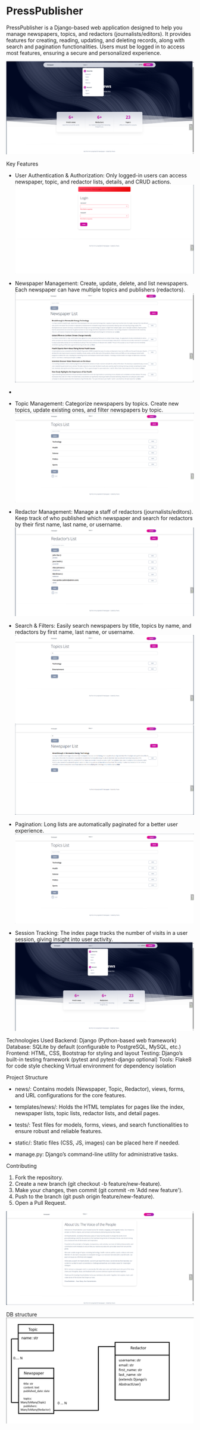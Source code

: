 # PressPublisher

PressPublisher is a Django-based web application designed to help you manage newspapers, topics, 
and redactors (journalists/editors). 
It provides features for creating, reading, updating, and deleting records, 
along with search and pagination functionalities. 
Users must be logged in to access most features, ensuring a secure and personalized experience.

![img_2.png](static/image/img_2.png)

Key Features 
- User Authentication & Authorization:
  Only logged-in users can access newspaper, topic, and redactor lists, details, and CRUD actions.
![img_8.png](static/image/img_8.png)

- Newspaper Management:
  Create, update, delete, and list newspapers. Each newspaper can have multiple topics and publishers (redactors).
![img.png](static/image/img.png)
- 
- Topic Management:
  Categorize newspapers by topics. Create new topics, update existing ones, and filter newspapers by topic.
![img_5.png](static/image/img_5.png)

- Redactor Management:
  Manage a staff of redactors (journalists/editors). 
  Keep track of who published which newspaper and search for redactors by their first name, last name, or username.
![img_3.png](static/image/img_3.png)

- Search & Filters:
  Easily search newspapers by title, topics by name, and redactors by first name, last name, or username.
![img_6.png](static/image/img_6.png)
![img_9.png](static/image/img_9.png)

- Pagination:
  Long lists are automatically paginated for a better user experience.
![img_5.png](static/image/img_5.png)

- Session Tracking:
  The index page tracks the number of visits in a user session, giving insight into user activity.
![img_2.png](static/image/img_2.png)

Technologies Used
Backend: Django (Python-based web framework)
Database: SQLite by default (configurable to PostgreSQL, MySQL, etc.)
Frontend: HTML, CSS, Bootstrap for styling and layout
Testing: Django’s built-in testing framework (pytest and pytest-django optional)
Tools:
Flake8 for code style checking
Virtual environment for dependency isolation


Project Structure
- news/:
  Contains models (Newspaper, Topic, Redactor), views, forms, and URL configurations for the core features.

- templates/news/:
  Holds the HTML templates for pages like the index, newspaper lists, topic lists, redactor lists, and detail pages.

- tests/:
  Test files for models, forms, views, and search functionalities to ensure robust and reliable features.

- static/:
  Static files (CSS, JS, images) can be placed here if needed.

- manage.py:
  Django’s command-line utility for administrative tasks.

Contributing
1. Fork the repository.
2. Create a new branch (git checkout -b feature/new-feature).
3. Make your changes, then commit (git commit -m 'Add new feature').
4. Push to the branch (git push origin feature/new-feature).
5. Open a Pull Request.

![img_7.png](static/image/img_7.png)

DB structure
![img_10.png](static/image/img_10.png)
